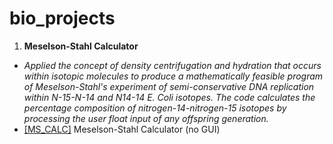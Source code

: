 # bio_projects

1. **Meselson-Stahl Calculator**
* *Applied the concept of density centrifugation and hydration that occurs within isotopic molecules to produce a mathematically feasible program of Meselson-Stahl's experiment of semi-conservative DNA replication within N-15-N-14 and N14-14 E. Coli isotopes. The code calculates the percentage composition of nitrogen-14-nitrogen-15 isotopes by processing the user float input of any offspring generation.*
* [[MS_CALC]](https://github.com/bakuncwa/bio_projects/blob/main/meselson-stahl_calc.py) Meselson-Stahl Calculator (no GUI) 
